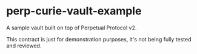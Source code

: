 # perp-curie-vault-example

A sample vault built on top of Perpetual Protocol v2.

This contract is just for demonstration purposes, it's not being fully tested and reviewed.
